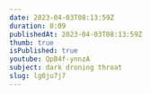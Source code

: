 ```yaml
---
date: 2023-04-03T08:13:59Z
duration: 0:09
publishedAt: 2023-04-03T08:13:59Z
thumb: true
isPublished: true
youtube: QpB4f-ynnzA
subject: dark droning throat
slug: lg0ju7j7
---
```


